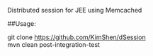 Distributed session for JEE using Memcached

##Usage:

git clone https://github.com/KimShen/dSession  
mvn clean post-integration-test  

